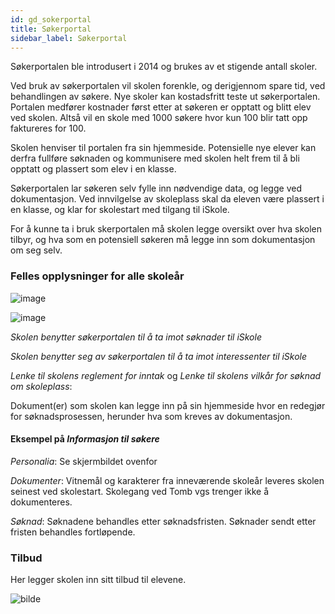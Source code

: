 ```yaml
---
id: gd_sokerportal
title: Søkerportal
sidebar_label: Søkerportal
---
```

Søkerportalen ble introdusert i 2014 og brukes av et stigende antall skoler.

Ved bruk av søkerportalen vil skolen forenkle, og derigjennom spare tid, ved behandlingen av søkere. Nye skoler kan kostadsfritt teste ut søkerportalen. Portalen medfører kostnader først etter at søkeren er opptatt og blitt elev ved skolen. Altså vil en skole med 1000 søkere hvor kun 100 blir tatt opp faktureres for 100. 

Skolen henviser til portalen fra sin hjemmeside. Potensielle nye elever kan derfra fullføre søknaden og kommunisere med skolen helt frem til å bli opptatt og plassert som elev i en klasse.

Søkerportalen lar søkeren selv fylle inn nødvendige data, og legge ved dokumentasjon. Ved innvilgelse av skoleplass skal da eleven være plassert i en klasse, og klar for skolestart med tilgang til iSkole.

For å kunne ta i bruk skerportalen må skolen legge oversikt over hva skolen tilbyr, og hva som en potensiell søkeren må legge inn som dokumentasjon om seg selv.

### Felles opplysninger for alle skoleår

![image](https://github.com/BarmanHanssen/iskole/assets/80097133/e8086765-c35a-4b50-9138-cfdd44f5d26f)


![image](https://github.com/BarmanHanssen/iskole/assets/80097133/d10e606c-4454-4ace-a345-d8da719674c5)

_Skolen benytter søkerportalen til å ta imot søknader til iSkole_

_Skolen benytter seg av søkerportalen til å ta imot interessenter til iSkole_

_Lenke til skolens reglement for inntak_ og _Lenke til skolens vilkår for søknad om skoleplass_:

Dokument(er) som skolen kan legge inn på sin hjemmeside hvor en redegjør for søknadsprosessen, herunder hva som kreves av dokumentasjon. 

#### Eksempel på _Informasjon til søkere_

_Personalia_: Se skjermbildet ovenfor

_Dokumenter_: Vitnemål og karakterer fra inneværende skoleår leveres skolen seinest ved skolestart. 
Skolegang ved Tomb vgs trenger ikke å dokumenteres.

_Søknad_: Søknadene behandles etter søknadsfristen. Søknader sendt etter fristen behandles fortløpende.

### Tilbud

Her legger skolen inn sitt tilbud til elevene.

![bilde](https://user-images.githubusercontent.com/80097133/148527706-f3defa52-4e38-4611-9e20-b8283f87b687.png)

